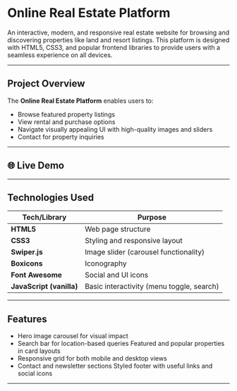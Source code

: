 # Online Real Estate Platform

An interactive, modern, and responsive real estate website for browsing and discovering properties like land and resort listings. This platform is designed with HTML5, CSS3, and popular frontend libraries to provide users with a seamless experience on all devices.

---

## Project Overview

The **Online Real Estate Platform** enables users to:
- Browse featured property listings
- View rental and purchase options
- Navigate visually appealing UI with high-quality images and sliders
- Contact for property inquiries

---

## 🌐 Live Demo

<!-- If hosted, you can place your link here -->


---

##  Technologies Used

| Tech/Library       | Purpose                                |
|--------------------|----------------------------------------|
| **HTML5**          | Web page structure                     |
| **CSS3**           | Styling and responsive layout          |
| **Swiper.js**      | Image slider (carousel functionality)  |
| **Boxicons**       | Iconography                           |
| **Font Awesome**   | Social and UI icons                    |
| **JavaScript (vanilla)** | Basic interactivity (menu toggle, search) |

---

## Features

- Hero image carousel for visual impact
-  Search bar for location-based queries
   Featured and popular properties in card layouts
-  Responsive grid for both mobile and desktop views
-  Contact and newsletter sections
   Styled footer with useful links and social icons

---


